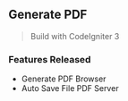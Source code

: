## Generate PDF

> Build with CodeIgniter 3

### Features Released
- Generate PDF Browser
- Auto Save File PDF Server
